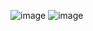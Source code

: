 ![image](https://github.com/user-attachments/assets/88dc0761-b151-4ea3-952e-311b4e0c099d)
![image](https://github.com/user-attachments/assets/c528ea9e-e537-406a-99f0-2198188badcc)

